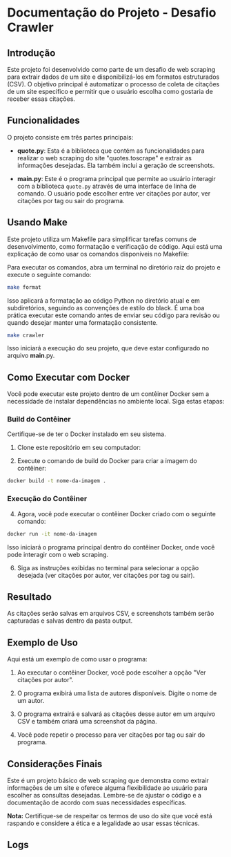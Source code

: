 # Documentação do Projeto - Desafio Crawler

## Introdução

Este projeto foi desenvolvido como parte de um desafio de web scraping para extrair dados de um site e disponibilizá-los em formatos estruturados (CSV). O objetivo principal é automatizar o processo de coleta de citações de um site específico e permitir que o usuário escolha como gostaria de receber essas citações.

## Funcionalidades

O projeto consiste em três partes principais:

- **quote.py**: Esta é a biblioteca que contém as funcionalidades para realizar o web scraping do site "quotes.toscrape" e extrair as informações desejadas. Ela também inclui a geração de screenshots.

- **main.py**: Este é o programa principal que permite ao usuário interagir com a biblioteca `quote.py` através de uma interface de linha de comando. O usuário pode escolher entre ver citações por autor, ver citações por tag ou sair do programa.


## Usando Make

Este projeto utiliza um Makefile para simplificar tarefas comuns de desenvolvimento, como formatação e verificação de código. Aqui está uma explicação de como usar os comandos disponíveis no Makefile:

Para executar os comandos, abra um terminal no diretório raiz do projeto e execute o seguinte comando:

```bash
make format
```
Isso aplicará a formatação ao código Python no diretório atual e em subdiretórios, seguindo as convenções de estilo do black. É uma boa prática executar este comando antes de enviar seu código para revisão ou quando desejar manter uma formatação consistente.

```bash
make crawler
```
Isso iniciará a execução do seu projeto, que deve estar configurado no arquivo __main__.py.




## Como Executar com Docker

Você pode executar este projeto dentro de um contêiner Docker sem a necessidade de instalar dependências no ambiente local. Siga estas etapas:

### Build do Contêiner

Certifique-se de ter o Docker instalado em seu sistema.

1. Clone este repositório em seu computador:



3. Execute o comando de build do Docker para criar a imagem do contêiner:

```bash
docker build -t nome-da-imagem .
```

### Execução do Contêiner

4. Agora, você pode executar o contêiner Docker criado com o seguinte comando:

```bash
docker run -it nome-da-imagem
```

Isso iniciará o programa principal dentro do contêiner Docker, onde você pode interagir com o web scraping.

6. Siga as instruções exibidas no terminal para selecionar a opção desejada (ver citações por autor, ver citações por tag ou sair).

## Resultado

As citações serão salvas em arquivos CSV, e screenshots também serão capturadas e salvas dentro da pasta output.

## Exemplo de Uso

Aqui está um exemplo de como usar o programa:

1. Ao executar o contêiner Docker, você pode escolher a opção "Ver citações por autor".

2. O programa exibirá uma lista de autores disponíveis. Digite o nome de um autor.

3. O programa extrairá e salvará as citações desse autor em um arquivo CSV e também criará uma screenshot da página.

4. Você pode repetir o processo para ver citações por tag ou sair do programa.

## Considerações Finais

Este é um projeto básico de web scraping que demonstra como extrair informações de um site e oferece alguma flexibilidade ao usuário para escolher as consultas desejadas. Lembre-se de ajustar o código e a documentação de acordo com suas necessidades específicas.

**Nota:** Certifique-se de respeitar os termos de uso do site que você está raspando e considere a ética e a legalidade ao usar essas técnicas.


## Logs 

